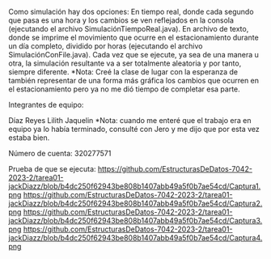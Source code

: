 Como simulación hay dos opciones:
En tiempo real, donde cada segundo que pasa es una hora y los cambios se ven reflejados en la consola (ejecutando el archivo SimulaciónTiempoReal.java).
En archivo de texto, donde se imprime el movimiento que ocurre en el estacionamiento durante un día completo, dividido por horas (ejecutando el archivo SimulaciónConFile.java).
Cada vez que se ejecute, ya sea de una manera u otra, la simulación resultante va a
ser totalmente aleatoria y por tanto, siempre diferente.
*Nota: Creé la clase de lugar con la esperanza de también representar de una forma más gráfica los cambios que ocurren en el estacionamiento pero ya no me dió tiempo de completar esa parte.

Integrantes de equipo:

Díaz Reyes Lilith Jaquelin
*Nota: cuando me enteré que el trabajo era en equipo ya lo había terminado, consulté con Jero y me dijo que por esta vez estaba bien.

Número de cuenta: 320277571

Prueba de que se ejecuta:
https://github.com/EstructurasDeDatos-7042-2023-2/tarea01-jackDiazz/blob/b4dc250f62943be808b1407abb49a5f0b7ae54cd/Captura1.png
https://github.com/EstructurasDeDatos-7042-2023-2/tarea01-jackDiazz/blob/b4dc250f62943be808b1407abb49a5f0b7ae54cd/Captura2.png
https://github.com/EstructurasDeDatos-7042-2023-2/tarea01-jackDiazz/blob/b4dc250f62943be808b1407abb49a5f0b7ae54cd/Captura3.png
https://github.com/EstructurasDeDatos-7042-2023-2/tarea01-jackDiazz/blob/b4dc250f62943be808b1407abb49a5f0b7ae54cd/Captura4.png
